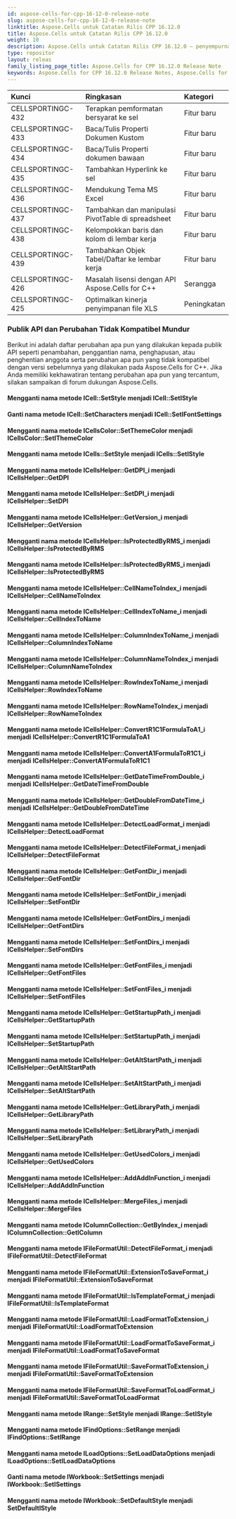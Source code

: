 ```yaml
---
id: aspose-cells-for-cpp-16-12-0-release-note
slug: aspose-cells-for-cpp-16-12-0-release-note
linktitle: Aspose.Cells untuk Catatan Rilis CPP 16.12.0
title: Aspose.Cells untuk Catatan Rilis CPP 16.12.0
weight: 10
description: Aspose.Cells untuk Catatan Rilis CPP 16.12.0 – penyempurnaan terbaru, fitur baru, dan perbaikan
type: repositor
layout: releas
family_listing_page_title: Aspose.Cells for CPP 16.12.0 Release Note
keywords: Aspose.Cells for CPP 16.12.0 Release Notes, Aspose.Cells for CPP 16.12.0 updates and fixe
---
```

|**Kunci**|**Ringkasan**|**Kategori**|
| :- | :- | :- |
|CELLSPORTINGC-432|Terapkan pemformatan bersyarat ke sel|Fitur baru|
|CELLSPORTINGC-433|Baca/Tulis Properti Dokumen Kustom|Fitur baru|
|CELLSPORTINGC-434|Baca/Tulis Properti dokumen bawaan|Fitur baru|
|CELLSPORTINGC-435|Tambahkan Hyperlink ke sel|Fitur baru|
|CELLSPORTINGC-436|Mendukung Tema MS Excel|Fitur baru|
|CELLSPORTINGC-437|Tambahkan dan manipulasi PivotTable di spreadsheet|Fitur baru|
|CELLSPORTINGC-438|Kelompokkan baris dan kolom di lembar kerja|Fitur baru|
|CELLSPORTINGC-439|Tambahkan Objek Tabel/Daftar ke lembar kerja|Fitur baru|
|CELLSPORTINGC-426|Masalah lisensi dengan API Aspose.Cells for C++|Serangga|
|CELLSPORTINGC-425|Optimalkan kinerja penyimpanan file XLS|Peningkatan|
###  **Publik API dan Perubahan Tidak Kompatibel Mundur**
Berikut ini adalah daftar perubahan apa pun yang dilakukan kepada publik API seperti penambahan, penggantian nama, penghapusan, atau penghentian anggota serta perubahan apa pun yang tidak kompatibel dengan versi sebelumnya yang dilakukan pada Aspose.Cells for C++. Jika Anda memiliki kekhawatiran tentang perubahan apa pun yang tercantum, silakan sampaikan di forum dukungan Aspose.Cells.
####  **Mengganti nama metode ICell::SetStyle menjadi ICell::SetIStyle**
####  **Ganti nama metode ICell::SetCharacters menjadi ICell::SetIFontSettings**
####  **Mengganti nama metode ICellsColor::SetThemeColor menjadi ICellsColor::SetIThemeColor**
####  **Mengganti nama metode ICells::SetStyle menjadi ICells::SetIStyle**
####  **Mengganti nama metode ICellsHelper::GetDPI_i menjadi ICellsHelper::GetDPI**
####  **Mengganti nama metode ICellsHelper::SetDPI_i menjadi ICellsHelper::SetDPI**
####  **Mengganti nama metode ICellsHelper::GetVersion_i menjadi ICellsHelper::GetVersion**
####  **Mengganti nama metode ICellsHelper::IsProtectedByRMS_i menjadi ICellsHelper::IsProtectedByRMS**
####  **Mengganti nama metode ICellsHelper::IsProtectedByRMS_i menjadi ICellsHelper::IsProtectedByRMS**
####  **Mengganti nama metode ICellsHelper::CellNameToIndex_i menjadi ICellsHelper::CellNameToIndex**
####  **Mengganti nama metode ICellsHelper::CellIndexToName_i menjadi ICellsHelper::CellIndexToName**
####  **Mengganti nama metode ICellsHelper::ColumnIndexToName_i menjadi ICellsHelper::ColumnIndexToName**
####  **Mengganti nama metode ICellsHelper::ColumnNameToIndex_i menjadi ICellsHelper::ColumnNameToIndex**
####  **Mengganti nama metode ICellsHelper::RowIndexToName_i menjadi ICellsHelper::RowIndexToName**
####  **Mengganti nama metode ICellsHelper::RowNameToIndex_i menjadi ICellsHelper::RowNameToIndex**
####  **Mengganti nama metode ICellsHelper::ConvertR1C1FormulaToA1_i menjadi ICellsHelper::ConvertR1C1FormulaToA1**
####  **Mengganti nama metode ICellsHelper::ConvertA1FormulaToR1C1_i menjadi ICellsHelper::ConvertA1FormulaToR1C1**
####  **Mengganti nama metode ICellsHelper::GetDateTimeFromDouble_i menjadi ICellsHelper::GetDateTimeFromDouble**
####  **Mengganti nama metode ICellsHelper::GetDoubleFromDateTime_i menjadi ICellsHelper::GetDoubleFromDateTime**
####  **Mengganti nama metode ICellsHelper::DetectLoadFormat_i menjadi ICellsHelper::DetectLoadFormat**
####  **Mengganti nama metode ICellsHelper::DetectFileFormat_i menjadi ICellsHelper::DetectFileFormat**
####  **Mengganti nama metode ICellsHelper::GetFontDir_i menjadi ICellsHelper::GetFontDir**
####  **Mengganti nama metode ICellsHelper::SetFontDir_i menjadi ICellsHelper::SetFontDir**
####  **Mengganti nama metode ICellsHelper::GetFontDirs_i menjadi ICellsHelper::GetFontDirs**
####  **Mengganti nama metode ICellsHelper::SetFontDirs_i menjadi ICellsHelper::SetFontDirs**
####  **Mengganti nama metode ICellsHelper::GetFontFiles_i menjadi ICellsHelper::GetFontFiles**
####  **Mengganti nama metode ICellsHelper::SetFontFiles_i menjadi ICellsHelper::SetFontFiles**
####  **Mengganti nama metode ICellsHelper::GetStartupPath_i menjadi ICellsHelper::GetStartupPath**
####  **Mengganti nama metode ICellsHelper::SetStartupPath_i menjadi ICellsHelper::SetStartupPath**
####  **Mengganti nama metode ICellsHelper::GetAltStartPath_i menjadi ICellsHelper::GetAltStartPath**
####  **Mengganti nama metode ICellsHelper::SetAltStartPath_i menjadi ICellsHelper::SetAltStartPath**
####  **Mengganti nama metode ICellsHelper::GetLibraryPath_i menjadi ICellsHelper::GetLibraryPath**
####  **Mengganti nama metode ICellsHelper::SetLibraryPath_i menjadi ICellsHelper::SetLibraryPath**
####  **Mengganti nama metode ICellsHelper::GetUsedColors_i menjadi ICellsHelper::GetUsedColors**
####  **Mengganti nama metode ICellsHelper::AddAddInFunction_i menjadi ICellsHelper::AddAddInFunction**
####  **Mengganti nama metode ICellsHelper::MergeFiles_i menjadi ICellsHelper::MergeFiles**
####  **Mengganti nama metode IColumnCollection::GetByIndex_i menjadi IColumnCollection::GetIColumn**
####  **Mengganti nama metode IFileFormatUtil::DetectFileFormat_i menjadi IFileFormatUtil::DetectFileFormat**
####  **Mengganti nama metode IFileFormatUtil::ExtensionToSaveFormat_i menjadi IFileFormatUtil::ExtensionToSaveFormat**
####  **Mengganti nama metode IFileFormatUtil::IsTemplateFormat_i menjadi IFileFormatUtil::IsTemplateFormat**
####  **Mengganti nama metode IFileFormatUtil::LoadFormatToExtension_i menjadi IFileFormatUtil::LoadFormatToExtension**
####  **Mengganti nama metode IFileFormatUtil::LoadFormatToSaveFormat_i menjadi IFileFormatUtil::LoadFormatToSaveFormat**
####  **Mengganti nama metode IFileFormatUtil::SaveFormatToExtension_i menjadi IFileFormatUtil::SaveFormatToExtension**
####  **Mengganti nama metode IFileFormatUtil::SaveFormatToLoadFormat_i menjadi IFileFormatUtil::SaveFormatToLoadFormat**
####  **Mengganti nama metode IRange::SetStyle menjadi IRange::SetIStyle**
####  **Mengganti nama metode IFindOptions::SetRange menjadi IFindOptions::SetIRange**
####  **Mengganti nama metode ILoadOptions::SetLoadDataOptions menjadi ILoadOptions::SetILoadDataOptions**
####  **Ganti nama metode IWorkbook::SetSettings menjadi IWorkbook::SetISettings**
####  **Mengganti nama metode IWorkbook::SetDefaultStyle menjadi SetDefaultIStyle**
